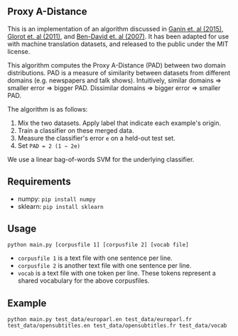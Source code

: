 
## Proxy A-Distance

This is an implementation of an algorithm discussed in [Ganin et. al (2015)](https://arxiv.org/abs/1505.07818), [Glorot et. al (2011)](http://www.icml-2011.org/papers/342_icmlpaper.pdf), and [Ben-David et. al (2007)](https://papers.nips.cc/paper/2983-analysis-of-representations-for-domain-adaptation). It has been adapted for use with machine translation datasets, and released to the public under the MIT license. 

This algorithm computes the Proxy A-Distance (PAD) between two domain distributions. PAD is a measure of similarity between datasets from different domains (e.g. newspapers and talk shows). Intuitively, similar domains => smaller error => bigger PAD. Dissimilar domains => bigger error => smaller PAD.


The algorithm is as follows:

1. Mix the two datasets. Apply label that indicate each example's origin.
2. Train a classifier on these merged data.
3. Measure the classifier's error `e` on a held-out test set.
4. Set `PAD = 2 (1 − 2e)`

We use a linear bag-of-words SVM for the underlying classifier.

## Requirements

* numpy: `pip install numpy`
* sklearn: `pip install sklearn`

## Usage

```
python main.py [corpusfile 1] [corpusfile 2] [vocab file]
```

* `corpusfile 1` is a text file with one sentence per line.
* `corpusfile 2` is another text file with one sentence per line.
* `vocab` is a text file with one token per line. These tokens represent a shared vocabulary for the above corpusfiles.

## Example

```
python main.py test_data/europarl.en test_data/europarl.fr test_data/opensubtitles.en test_data/opensubtitles.fr test_data/vocab
```
